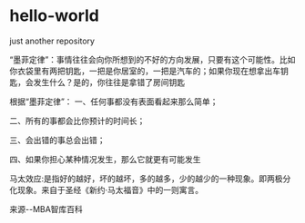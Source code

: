 # hello-world
just another repository

“墨菲定律”：事情往往会向你所想到的不好的方向发展，只要有这个可能性。比如你衣袋里有两把钥匙，一把是你居室的，一把是汽车的；如果你现在想拿出车钥匙，会发生什么？是的，你往往是拿错了房间钥匙

根据“墨菲定律”：
一、任何事都没有表面看起来那么简单；

二、所有的事都会比你预计的时间长；

三、会出错的事总会出错；

四、如果你担心某种情况发生，那么它就更有可能发生


马太效应:是指好的越好，坏的越坏，多的越多，少的越少的一种现象。即两极分化现象。来自于圣经《新约·马太福音》中的一则寓言。

来源--MBA智库百科
